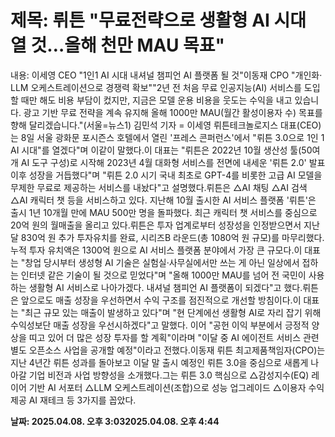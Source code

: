 # **제목: 뤼튼 "무료전략으로 생활형 AI 시대 열 것…올해 천만 MAU 목표"**

  내용: 이세영 CEO "1인1 AI 시대 내셔널 챔피언 AI 플랫폼 될 것"이동재 CPO "개인화· LLM 오케스트레이션으로 경쟁력 확보""2년 전 처음 무료 인공지능(AI) 서비스를 도입할 때만 해도 비용 부담이 컸지만, 지금은 모델 운용 비용을 웃도는 수익을 내고 있습니다. 광고 기반 무료 전략을 계속 유지해 올해 1000만 MAU(월간 활성이용자 수) 목표를 향해 달리겠습니다."(서울=뉴스1) 김민석 기자 = 이세영 뤼튼테크놀로지스 대표(CEO)는 8일 서울 광화문 포시즌스 호텔에서 열린 '프레스 콘퍼런스'에서 "뤼튼 3.0으로 1인 1 AI 시대"를 열겠다"며 이같이 말했다.이 대표는 "뤼튼은 2022년 10월 생산성 툴(50여 개 AI 도구 구성)로 시작해 2023년 4월 대화형 서비스를 전면에 내세운 '뤼튼 2.0' 발표 이후 성장을 거듭했다"며 "뤼튼 2.0 시기 국내 최초로 GPT-4를 비롯한 고급 AI 모델을 무제한 무료로 제공하는 서비스를 내놨다"고 설명했다.뤼튼은 △AI 채팅 △AI 검색 △AI 캐릭터 챗 등을 서비스하고 있다. 지난해 10월 출시한 AI 서비스 플랫폼 '뤼튼'은 출시 1년 10개월 만에 MAU 500만 명을 돌파했다. 최근 캐릭터 챗 서비스를 중심으로 20억 원의 월매출을 올리고 있다.뤼튼은 투자 업계로부터 성장성을 인정받으면서 지난달 830억 원 추가 투자유치를 완료, 시리즈B 라운드(총 1080억 원 규모)를 마무리했다. 누적 투자 유치액은 1300억 원으로 AI 서비스 플랫폼 분야에서 가장 큰 규모다.이 대표는 "창업 당시부터 생성형 AI 기술은 실험실·사무실에서만 쓰는 게 아닌 일상에서 접하는 인터넷 같은 기술이 될 것으로 믿었다"며 "올해 1000만 MAU를 넘어 전 국민이 사용하는 생활형 AI 서비스로 나아가겠다. 내셔널 챔피언 AI 플랫폼이 되겠다"고 했다.뤼튼은 앞으로도 매출 성장을 우선하면서 수익 구조를 점진적으로 개선할 방침이다.이 대표는 "최근 규모 있는 매출이 발생하고 있다"며 "현 단계에선 생활형 AI로 자리 잡기 위해 수익성보단 매출 성장을 우선시하겠다"고 말했다. 이어 "공헌 이익 부분에서 긍정적 양상을 띠고 있어 더 많은 성장 투자를 할 계획"이라며 "이달 중 AI 에이전트 서비스 관련 별도 오픈소스 사업을 공개할 예정"이라고 전했다.이동재 뤼튼 최고제품책임자(CPO)는 지난 4년간 뤼튼 성과를 돌아보고 이달 말 출시 예정인 뤼튼 3.0을 중심으로 새롭게 나아갈 기업 비전과 사업 방향성을 소개했다.그는 뤼튼 3.0 핵심으로 △감성지수(EQ) 레이어 기반 AI 서포터 △LLM 오케스트레이션(조합)으로 성능 업그레이드 △이용자 수익 제공 AI 재테크 등 3가지를 꼽았다.

  **날짜: 2025.04.08. 오후 3:032025.04.08. 오후 4:44**
